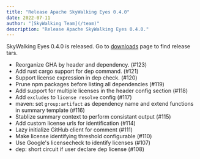 ```yaml
---
title: "Release Apache SkyWalking Eyes 0.4.0"
date: 2022-07-11
author: "[SkyWalking Team](/team)"
description: "Release Apache SkyWalking Eyes 0.4.0."
---
```


SkyWalking Eyes 0.4.0 is released. Go to [downloads](/downloads) page to find release tars.

- Reorganize GHA by header and dependency. (#123)
- Add rust cargo support for dep command. (#121)
- Support license expression in dep check. (#120)
- Prune npm packages before listing all dependencies (#119)
- Add support for multiple licenses in the header config section (#118)
- Add `excludes` to `license resolve` config (#117)
- maven: set `group:artifact` as dependency name and extend functions in summary template (#116)
- Stablize summary context to perform consistant output (#115)
- Add custom license urls for identification (#114)
- Lazy initialize GitHub client for comment (#111)
- Make license identifying threshold configurable (#110)
- Use Google's licensecheck to identify licenses (#107)
- dep: short circuit if user declare dep license (#108)
